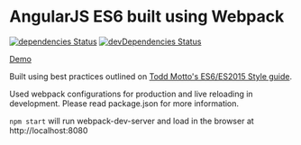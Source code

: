 # AngularJS ES6 built using Webpack
[![dependencies Status](https://david-dm.org/stepquick/angularjs-es6/status.svg)](https://david-dm.org/stepquick/angularjs-es6)
[![devDependencies Status](https://david-dm.org/stepquick/angularjs-es6/dev-status.svg)](https://david-dm.org/stepquick/angularjs-es6?type=dev)

[Demo](http://stepquick.net/angularjs-es6/)

Built using best practices outlined on [Todd Motto's ES6/ES2015 Style guide](https://github.com/toddmotto/angular-styleguide).

Used webpack configurations for production and live reloading in development. Please read package.json for more information.

``npm start`` will run webpack-dev-server and load in the browser at http://localhost:8080

